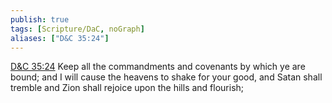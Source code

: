 ```yaml
---
publish: true
tags: [Scripture/DaC, noGraph]
aliases: ["D&C 35:24"]
---
```

[D&C 35:24](https://churchofjesuschrist.org/study/scriptures/dc-testament/dc/35?lang=eng&id=p24#p24) Keep all the commandments and covenants by which ye are bound; and I will cause the heavens to shake for your good, and Satan shall tremble and Zion shall rejoice upon the hills and flourish;
